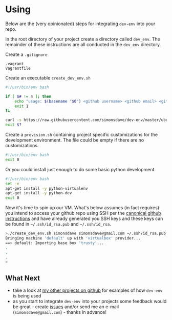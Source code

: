 # Using

Below are the (very opinionated) steps for integrating ```dev-env``` into
your repo.

In the root directory of your project create a directory called ```dev_env```. The remainder of these instructions are all conducted in
the ```dev_env``` directory.

Create a ```.gitignore```

```
.vagrant
Vagrantfile
```

Create an executable ```create_dev_env.sh```

```bash
#!/usr/bin/env bash

if [ $# != 4 ]; then
    echo "usage: $(basename "$0") <github username> <github email> <github public key> <github private key>" >&2
    exit 1
fi

curl -s https://raw.githubusercontent.com/simonsdave/dev-env/master/ubuntu/trusty/create_dev_env.sh | bash -s -- "$@"
exit $?
```

Create a ```provision.sh``` containing project specific customizations
for the development environment. The file could be empty if there are
no customizations.

```bash
#!/usr/bin/env bash
exit 0
```

Or you could install just enough to do some basic python development.

```bash
#!/usr/bin/env bash
set -e
apt-get install -y python-virtualenv
apt-get install -y python-dev
exit 0
```

Now it's time to spin up our VM. What's below assumes (in fact
requires) you intend to access your github repo using SSH per
the [canonical github instructions](https://help.github.com/articles/connecting-to-github-with-ssh/)
and have already generated you SSH keys and these
keys can be found in ```~/.ssh/id_rsa.pub``` and ```~/.ssh/id_rsa```.

```bash
>./create_dev_env.sh simonsdave simonsdave@gmail.com ~/.ssh/id_rsa.pub ~/.ssh/id_rsa
Bringing machine 'default' up with 'virtualbox' provider...
==> default: Importing base box 'trusty'...
.
.
.
>
```

## What Next

* take a look at [my other projects on github](https://github.com/simonsdave)
for examples of how ```dev-env``` is being used
* as you start to integrate ```dev-env``` into your projects
some feedback would be great - create [issues](../../../issues) and/or
send me an e-mail (```simonsdave@gmail.com```) - thanks in advance!
